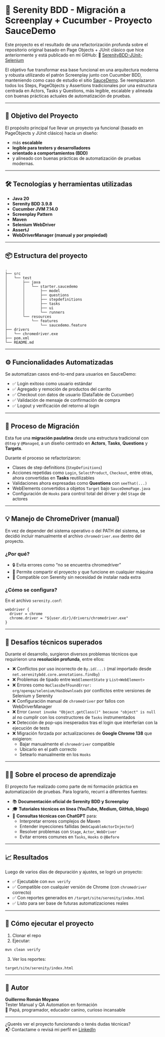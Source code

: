 
# 🛒 Serenity BDD - Migración a Screenplay + Cucumber - Proyecto SauceDemo

Este proyecto es el resultado de una refactorización profunda sobre el repositorio original basado en Page Objects + JUnit clásico que hice anteriormente y está publicado en mi GitHub:
🔗 [SerenityBDD-JUnit-Selenium](https://github.com/guillermoyano/SerenityBDD-JUnit-Selenium) 

El objetivo fue transformar esa base funcional en una arquitectura moderna y robusta utilizando el patrón Screenplay junto con Cucumber BDD, manteniendo como caso de estudio el sitio [SauceDemo](https://www.saucedemo.com/).
Se reemplazaron todos los Steps, PageObjects y Assertions tradicionales por una estructura centrada en Actors, Tasks y Questions, más legible, escalable y alineada con buenas prácticas actuales de automatización de pruebas.

---

## 🚀 Objetivo del Proyecto

El propósito principal fue llevar un proyecto ya funcional (basado en PageObjects y JUnit clásico) hacia un diseño:

- más **escalable**
- **legible para testers y desarrolladores**
- **orientado a comportamientos (BDD)**
- y alineado con buenas prácticas de automatización de pruebas modernas.

---

## 🛠️ Tecnologías y herramientas utilizadas

- **Java 20**
- **Serenity BDD 3.9.8**
- **Cucumber JVM 7.14.0**
- **Screenplay Pattern**
- **Maven**
- **Selenium WebDriver**
- **AssertJ**
- **WebDriverManager (manual y por propiedad)**

---

## 📦 Estructura del proyecto

```
.
├── src
│   └── test
│       ├── java
│       │   └── starter.saucedemo
│       │       ├── model
│       │       ├── questions
│       │       ├── stepdefinitions
│       │       ├── tasks
│       │       ├── ui
│       │       └── runners
│       └── resources
│           └── features
│               └── saucedemo.feature
├── drivers
│   └── chromedriver.exe
├── pom.xml
└── README.md
```

---

## ⚙️ Funcionalidades Automatizadas

Se automatizan casos end-to-end para usuarios en SauceDemo:

- ✅ Login exitoso como usuario estándar
- ✅ Agregado y remoción de productos del carrito
- ✅ Checkout con datos de usuario (DataTable de Cucumber)
- ✅ Validación de mensaje de confirmación de compra
- ✅ Logout y verificación del retorno al login

---

## 🔁 Proceso de Migración

Esta fue una **migración paulatina** desde una estructura tradicional con `@Step` y `@Managed`, a un diseño centrado en **Actors**, **Tasks**, **Questions** y **Targets**.

Durante el proceso se refactorizaron:

- Clases de step definitions (`StepDefinitions`)
- Acciones repetidas como `Login`, `SelectProduct`, `Checkout`, entre otras, ahora convertidas en **Tasks** reutilizables
- Validaciones ahora expresadas como **Questions** con `seeThat(...)`
- WebElements convertidos a objetos `Target` bajo `SauceDemoPage.java`
- Configuración de `Hooks` para control total del driver y del `Stage` de actores

---

## 💡 Manejo de ChromeDriver (manual)

En vez de depender del sistema operativo o del PATH del sistema, se decidió incluir manualmente el archivo `chromedriver.exe` dentro del proyecto.

### ¿Por qué?

- 🔒 Evita errores como “no se encuentra chromedriver”
- 🔁 Permite compartir el proyecto y que funcione en cualquier máquina
- 🧩 Compatible con Serenity sin necesidad de instalar nada extra

### ¿Cómo se configura?

En el archivo `serenity.conf`:

```hocon
webdriver {
  driver = chrome
  chrome.driver = "${user.dir}/drivers/chromedriver.exe"
}
```

---

## 📌 Desafíos técnicos superados

Durante el desarrollo, surgieron diversos problemas técnicos que requirieron una **resolución profunda**, entre ellos:

- ❌ Conflictos por uso incorrecto de `By.id(...)` (mal importado desde `net.serenitybdd.core.annotations.findby`)
- ❌ Problemas de tipado entre `WebElementState` y `List<WebElement>`
- ❌ Errores como `NoClassDefFoundError: org/openqa/selenium/HasDownloads` por conflictos entre versiones de Selenium y Serenity
- ❌ Configuración manual de `chromedriver` por fallos con WebDriverManager
- ❌ Error `Cannot invoke "Object.getClass()" because "object" is null` al no cumplir con los constructores de `Tasks` instrumentados
- ❌ Detección de pop-ups inesperados tras el login que interferían con la ejecución de tests
- ❌ Migración forzada por actualizaciones de **Google Chrome 138** que exigieron:
    - Bajar manualmente el `chromedriver` compatible
    - Ubicarlo en el path correcto
    - Setearlo manualmente en los `Hooks`

---

## 👨‍💻 Sobre el proceso de aprendizaje

El proyecto fue realizado como parte de mi formación práctica en automatización de pruebas. Para lograrlo, recurrí a diferentes fuentes:

- 📚 **Documentación oficial de Serenity BDD y Screenplay**
- 🎓 **Tutoriales técnicos en línea (YouTube, Medium, GitHub, blogs)**
- 🤖 **Consultas técnicas con ChatGPT** para:
    - Interpretar errores complejos de Maven
    - Entender inyecciones fallidas (`WebCapableActorInjector`)
    - Resolver problemas con `Stage`, `Actor`, `WebDriver`
    - Evitar errores comunes en `Tasks`, `Hooks` o `@Before`

---

## 📈 Resultados

Luego de varios días de depuración y ajustes, se logró un proyecto:

- ✅ Ejecutable con `mvn verify`
- ✅ Compatible con cualquier versión de Chrome (con `chromedriver` correcto)
- ✅ Con reportes generados en `/target/site/serenity/index.html`
- ✅ Listo para ser base de futuras automatizaciones reales

---

## 🧪 Cómo ejecutar el proyecto

1. Clonar el repo
2. Ejecutar:

```bash
mvn clean verify
```

3. Ver los reportes:

```
target/site/serenity/index.html
```

---

## 👤 Autor

**Guillermo Román Moyano**  
Tester Manual y QA Automation en formación  
🐶 Papá, programador, educador canino, curioso incansable

---

¿Querés ver el proyecto funcionando o tenés dudas técnicas?  
📬 Contactame o revisá mi perfil en [LinkedIn](https://linkedin.com)
#
